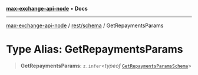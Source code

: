 [**max-exchange-api-node**](../../../README.md) • **Docs**

***

[max-exchange-api-node](../../../modules.md) / [rest/schema](../README.md) / GetRepaymentsParams

# Type Alias: GetRepaymentsParams

> **GetRepaymentsParams**: `z.infer`\<*typeof* [`GetRepaymentsParamsSchema`](../variables/GetRepaymentsParamsSchema.md)\>
